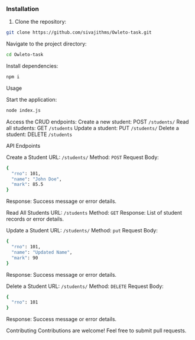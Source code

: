 ### Installation

1. Clone the repository:

```bash
git clone https://github.com/sivajithms/Owleto-task.git
```
Navigate to the project directory: 
```bash
cd Owleto-task
```
Install dependencies:
```bash
npm i
```

Usage

Start the application:
```bash
node index.js
```

Access the CRUD endpoints:
Create a new student: POST `/students/`
Read all students: GET `/students`
Update a student: PUT `/students/`
Delete a student: DELETE `/students`

API Endpoints

Create a Student
URL: `/students/`
Method: `POST`
Request Body:
```bash
{
  "rno": 101,
  "name": "John Doe",
  "mark": 85.5
}
```
Response: Success message or error details.

Read All Students
URL: `/students`
Method: `GET`
Response: List of student records or error details.

Update a Student
URL: `/students/`
Method: `put`
Request Body:
```bash
{
  "rno": 101,
  "name": "Updated Name",
  "mark": 90
}
```
Response: Success message or error details.

Delete a Student
URL: `/students/`
Method: `DELETE`
Request Body:
```bash
{
  "rno": 101
}
```

Response: Success message or error details.

Contributing
Contributions are welcome! Feel free to submit pull requests.
